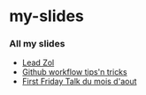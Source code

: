 # my-slides

### All my slides

  * [Lead Zol](http://oziks.fr/my-slides/slide/lead-zol/)
  * [Github workflow tips'n tricks](http://slides.com/oziks/github-workflow-tips-n-tricks)
  * [First Friday Talk du mois d'aout](http://oziks.fr/my-slides/slide/fft-aout/)
